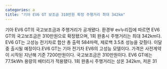 ```yaml
---
categories: a
title: "기아 EV6 GT 보조금 310만원 확정 주행거리 최대 342km"
---
```

기아 EV6 GT의 국고보조금과 주행거리가 공개됐다. 환경부 ev누리집에 따르면 EV6 GT의 국고보조금은 310만원으로 확정됐으며, 1회 완충시 주행거리는 최대 342km다. EV6 GT는 고성능 전기차로 합산 총 출력 584마력, 제로백 3.5초 성능을 갖췄다. 이달 중 출시될 예정이다.EV6 GT는 기아 전기차 EV6의 고성능 모델이다. 가격은 사전계약이 시작된 지난해 기준 7200만원이다. 국고보조금은 310만원이다. EV6 GT에는 77.5kWh 용량의 배터리가 적용됐다. 1회 완충시 주행거리는 상온 342km, 저온 31